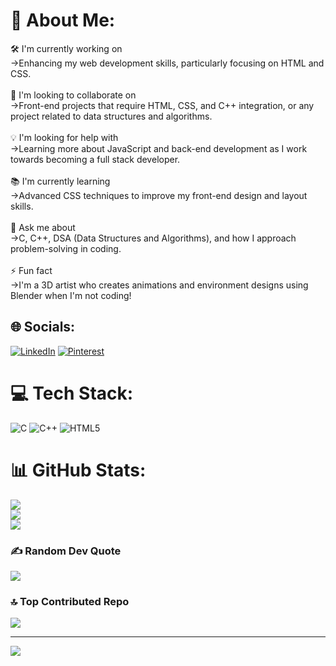 # 💫 About Me:
🛠️ I'm currently working on<br>->Enhancing my web development skills, particularly focusing on HTML and CSS.<br><br>🤝 I'm looking to collaborate on<br>->Front-end projects that require HTML, CSS, and C++ integration, or any project related to data structures and algorithms.<br><br>💡 I'm looking for help with<br>->Learning more about JavaScript and back-end development as I work towards becoming a full stack developer.<br><br>📚 I'm currently learning<br>->Advanced CSS techniques to improve my front-end design and layout skills.<br><br>💬 Ask me about<br>->C, C++, DSA (Data Structures and Algorithms), and how I approach problem-solving in coding.<br><br>⚡ Fun fact<br>->I'm a 3D artist who creates animations and environment designs using Blender when I'm not coding!


## 🌐 Socials:
[![LinkedIn](https://img.shields.io/badge/LinkedIn-%230077B5.svg?logo=linkedin&logoColor=white)](https://linkedin.com/in/https://www.linkedin.com/in/soyab-aktar/) [![Pinterest](https://img.shields.io/badge/Pinterest-%23E60023.svg?logo=Pinterest&logoColor=white)](https://pinterest.com/https://pin.it/12RW3x2k7) 

# 💻 Tech Stack:
![C](https://img.shields.io/badge/c-%2300599C.svg?style=for-the-badge&logo=c&logoColor=white) ![C++](https://img.shields.io/badge/c++-%2300599C.svg?style=for-the-badge&logo=c%2B%2B&logoColor=white) ![HTML5](https://img.shields.io/badge/html5-%23E34F26.svg?style=for-the-badge&logo=html5&logoColor=white)
# 📊 GitHub Stats:
![](https://github-readme-stats.vercel.app/api?username=Soyab-Aktar&theme=bear&hide_border=false&include_all_commits=true&count_private=true)<br/>
![](https://github-readme-streak-stats.herokuapp.com/?user=Soyab-Aktar&theme=bear&hide_border=false)<br/>
![](https://github-readme-stats.vercel.app/api/top-langs/?username=Soyab-Aktar&theme=bear&hide_border=false&include_all_commits=true&count_private=true&layout=compact)

### ✍️ Random Dev Quote
![](https://quotes-github-readme.vercel.app/api?type=horizontal&theme=dark)

### 🔝 Top Contributed Repo
![](https://github-contributor-stats.vercel.app/api?username=Soyab-Aktar&limit=5&theme=ocean_dark&combine_all_yearly_contributions=true)

---
[![](https://visitcount.itsvg.in/api?id=Soyab-Aktar&icon=0&color=11)](https://visitcount.itsvg.in)

<!-- Proudly created with GPRM ( https://gprm.itsvg.in ) -->
